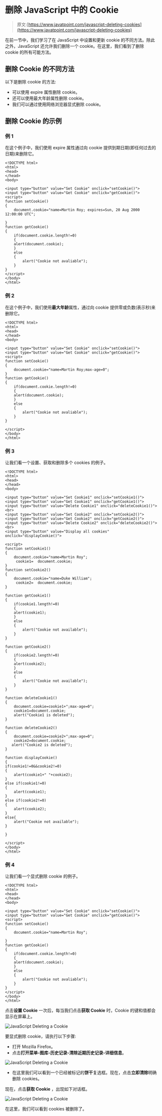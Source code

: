 # 删除 JavaScript 中的 Cookie

> 原文:[https://www.javatpoint.com/javascript-deleting-cookies](https://www.javatpoint.com/javascript-deleting-cookies)

在前一节中，我们学习了在 JavaScript 中设置和更新 cookie 的不同方法。除此之外，JavaScript 还允许我们删除一个 cookie。在这里，我们看到了删除 cookie 的所有可能方法。

## 删除 Cookie 的不同方法

以下是删除 cookie 的方法:

*   可以使用 expire 属性删除 cookie。
*   还可以使用最大年龄属性删除 cookie。
*   我们可以通过使用网络浏览器显式删除 cookie。

## 删除 Cookie 的示例

### 例 1

在这个例子中，我们使用 expire 属性通过向 cookie 提供到期日期(即任何过去的日期)来删除它。

```
<!DOCTYPE html>
<html>
<head>
</head>
<body>

<input type="button" value="Set Cookie" onclick="setCookie()">
<input type="button" value="Get Cookie" onclick="getCookie()">
<script>
function setCookie() 
{
    document.cookie="name=Martin Roy; expires=Sun, 20 Aug 2000 12:00:00 UTC";

} 
function getCookie()
{
    if(document.cookie.length!=0)
    {
    alert(document.cookie);
    }
    else
    {
        alert("Cookie not avaliable");
    }
}
</script>
</body>
</html>

```

### 例 2

在这个例子中，我们使用**最大年龄**属性，通过向 cookie 提供零或负数(表示秒)来删除它。

```
<!DOCTYPE html>
<html>
<head>
</head>
<body>

<input type="button" value="Set Cookie" onclick="setCookie()">
<input type="button" value="Get Cookie" onclick="getCookie()">
<script>
function setCookie() 
{
    document.cookie="name=Martin Roy;max-age=0";
} 
function getCookie()
{
    if(document.cookie.length!=0)
    {
    alert(document.cookie);
    }
    else
    {
        alert("Cookie not avaliable");
    }
}

</script>
</body>
</html>

```

### 例 3

让我们看一个设置、获取和删除多个 cookies 的例子。

```
<!DOCTYPE html>
<html>
<head>
</head>
<body>

<input type="button" value="Set Cookie1" onclick="setCookie1()">
<input type="button" value="Get Cookie1" onclick="getCookie1()">
<input type="button" value="Delete Cookie1" onclick="deleteCookie1()">
<br>
<input type="button" value="Set Cookie2" onclick="setCookie2()">
<input type="button" value="Get Cookie2" onclick="getCookie2()">
<input type="button" value="Delete Cookie2" onclick="deleteCookie2()">
<br>
<input type="button" value="Display all cookies" onclick="displayCookie()">

<script>
function setCookie1() 
{
    document.cookie="name=Martin Roy";
     cookie1=  document.cookie;
} 
function setCookie2() 
{
    document.cookie="name=Duke William";
     cookie2=  document.cookie;
} 

function getCookie1()
{
    if(cookie1.length!=0)
    {
    alert(cookie1);
    }
    else
    {
        alert("Cookie not available");
    }
}

function getCookie2()
{
    if(cookie2.length!=0)
    {
    alert(cookie2);
    }
    else
    {
        alert("Cookie not available");
    }
}

function deleteCookie1()
{
    document.cookie=cookie1+";max-age=0";
    cookie1=document.cookie;
    alert("Cookie1 is deleted");
}

function deleteCookie2()
{
    document.cookie=cookie2+";max-age=0";
    cookie2=document.cookie;
   alert("Cookie2 is deleted");
}

function displayCookie()
{
if(cookie1!=0&&cookie2!=0)
{
    alert(cookie1+" "+cookie2);
}
else if(cookie1!=0)
{
    alert(cookie1);
}
else if(cookie2!=0)
{
    alert(cookie2);
}
else{
    alert("Cookie not available");
}

}

</script>
</body>
</html>

```

### 例 4

让我们看一个显式删除 cookie 的例子。

```
<!DOCTYPE html>
<html>
<head>
</head>
<body>

<input type="button" value="Set Cookie" onclick="setCookie()">
<input type="button" value="Get Cookie" onclick="getCookie()">
<script>
function setCookie() 
{
    document.cookie="name=Martin Roy";

} 
function getCookie()
{
    if(document.cookie.length!=0)
    {
    alert(document.cookie);
    }
    else
    {
        alert("Cookie not avaliable");
    }
}
</script>
</body>
</html>

```

点击**设置 Cookie** 一次后，每当我们点击**获取 Cookie** 时，Cookie 的键和值都会显示在屏幕上。

![JavaScript Deleting a Cookie](img/f788af2c603c8f3a32052706c0350d4b.png)

要显式删除 cookie，请执行以下步骤:

*   打开 Mozilla Firefox。
*   点击**打开菜单-图库-历史记录-清除近期历史记录-详细信息**。

![JavaScript Deleting a Cookie](img/5d34243c68fd0dbb8c96e3efec207538.png)

*   在这里我们可以看到一个已经被标记的**饼干**复选框。现在，点击**立即清除**明确删除 cookies。

现在，点击**获取 Cookie** ，出现如下对话框。

![JavaScript Deleting a Cookie](img/60269fbb835874abe8ae66686fafc23e.png)

在这里，我们可以看到 cookies 被删除了。